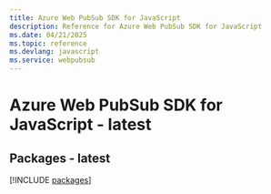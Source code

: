 ```yaml
---
title: Azure Web PubSub SDK for JavaScript
description: Reference for Azure Web PubSub SDK for JavaScript
ms.date: 04/21/2025
ms.topic: reference
ms.devlang: javascript
ms.service: webpubsub
---
```

# Azure Web PubSub SDK for JavaScript - latest
## Packages - latest
[!INCLUDE [packages](web-pubsub-index.md)]